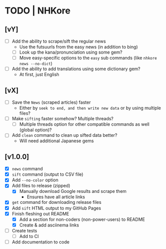 # TODO | NHKore

## [vY]
- [ ] Add the ability to scrape/sift the regular news
    - Use the futsuurls from the easy news (in addition to bing)
    - [ ] Look up the kana/pronunciation using some gem?
    - [ ] Move easy-specific options to the `easy` sub commands (like `nhkore news --no-dict`)
- [ ] Add the ability to add translations using some dictionary gem?
    - At first, just English

## [vX]
- [ ] Save the `News` (scraped articles) faster
    - Either by `seek to end, and then write new data` or by using multiple files?
- [ ] Make `sifting` faster somehow? Multiple threads?
    - [ ] Multiple threads option for other compatible commands as well (global option)?
- [ ] Add `clean` command to clean up sifted data better?
    - Will need additional Japanese gems

## [v1.0.0]
- [x] `news` command
- [x] `sift` command (output to CSV file)
- [x] Add `--no-color` option
- [x] Add files to release (zipped)
    - [x] Manually download Google results and scrape them
        - Ensures have all article links
- [x] `get` command for downloading release files
- [x] Add `sift` HTML output to my GitHub Pages
- [x] Finish fleshing out README
    - [x] Add a section for non-coders (non-power-users) to README
    - [x] Create & add asciinema links
- [ ] Create tests
    - [ ] Add to CI
- [ ] Add documentation to code
